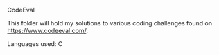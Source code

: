 CodeEval

This folder will hold my solutions to various coding challenges found on https://www.codeeval.com/.

Languages used: C
